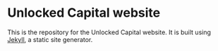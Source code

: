# Unlocked Capital website

This is the repository for the Unlocked Capital website. It is built using [Jekyll](https://jekyllrb.com/), a static site generator.

